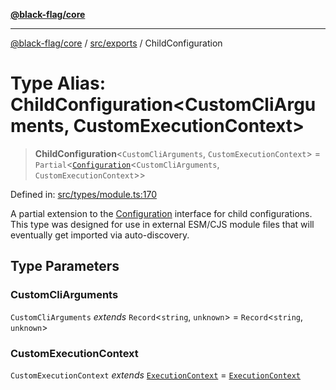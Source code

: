 [**@black-flag/core**](../../../README.md)

***

[@black-flag/core](../../../README.md) / [src/exports](../README.md) / ChildConfiguration

# Type Alias: ChildConfiguration\<CustomCliArguments, CustomExecutionContext\>

> **ChildConfiguration**\<`CustomCliArguments`, `CustomExecutionContext`\> = `Partial`\<[`Configuration`](Configuration.md)\<`CustomCliArguments`, `CustomExecutionContext`\>\>

Defined in: [src/types/module.ts:170](https://github.com/Xunnamius/black-flag/blob/80aa4a39c172096a78cb27464b3ff055c511121d/src/types/module.ts#L170)

A partial extension to the [Configuration](Configuration.md) interface for child
configurations. This type was designed for use in external ESM/CJS module
files that will eventually get imported via auto-discovery.

## Type Parameters

### CustomCliArguments

`CustomCliArguments` *extends* `Record`\<`string`, `unknown`\> = `Record`\<`string`, `unknown`\>

### CustomExecutionContext

`CustomExecutionContext` *extends* [`ExecutionContext`](../util/type-aliases/ExecutionContext.md) = [`ExecutionContext`](../util/type-aliases/ExecutionContext.md)
